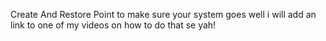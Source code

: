 Create And Restore Point to make sure your system goes well i will add an link to one of my videos on how to do that se yah!
